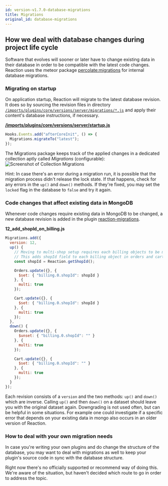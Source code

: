 ```yaml
---
id: version-v1.7.0-database-migrations
title: Migrations
original_id: database-migrations
---
```

    
## How we deal with database changes during project life cycle

Software that evolves will sooner or later have to change existing data in their database in order to be compatible with the latest code changes. Reaction uses the meteor package [percolate:migrations](https://atmospherejs.com/percolate/migrations) for internal database migrations.

### Migrating on startup

On application startup, Reaction will migrate to the latest database revision. It does so by sourcing the revision files in directory [`/imports/plugins/core/versions/server/migrations/*.js`](https://github.com/reactioncommerce/reaction/tree/master/imports/plugins/core/versions/server/migrations) and apply their content's database instructions, if necessary.

[**/imports/plugins/core/versions/server/startup.js**](https://github.com/reactioncommerce/reaction/blob/master/imports/plugins/core/versions/server/startup.js)

```js
Hooks.Events.add("afterCoreInit", () => {
  Migrations.migrateTo("latest");
});
```

The Migrations package keeps track of the applied changes in a dedicated collection aptly called _Migrations_ (configurable):
![Screenshot of Collection Migrations](https://raw.githubusercontent.com/reactioncommerce/reaction-docs/master/assets/screenshot-migrations-collection.png)

Hint: In case there's an error during a migration run, it is possible that the migration process didn't release the lock state. If that happens, check for any errors in the `up()` and `down()` methods. If they're fixed, you may set the `locked` flag in the database to `false` and try it again.

### Code changes that affect existing data in MongoDB

Whenever code changes require existing data in MongoDB to be changed, a new database revision is added in the plugin [reaction-migrations](https://github.com/reactioncommerce/reaction/blob/master/imports/plugins/core/versions/server/migrations/12_add_shopId_on_billing.js).

**12_add_shopId_on_billing.js**

```js
Migrations.add({
  version: 12,
  up() {
    // Moving to multi-shop setup requires each billing objects to be marked by shopId
    // This adds shopId field to each billing object in orders and carts.
    const shopId = Reaction.getShopId();

    Orders.update({}, {
      $set: { "billing.0.shopId": shopId }
    }, {
      multi: true
    });

    Cart.update({}, {
      $set: { "billing.0.shopId": shopId }
    }, {
      multi: true
    });
  },
  down() {
    Orders.update({}, {
      $unset: { "billing.0.shopId": "" }
    }, {
      multi: true
    });

    Cart.update({}, {
      $set: { "billing.0.shopId": "" }
    }, {
      multi: true
    });
  }
});
```

Each revision consists of a `version` and the two methods: `up()` and `down()` which are inverse. Calling `up()` and then `down()` on a dataset should leave you with the original dataset again. Downgrading is not used often, but can be helpful in some situations. For example one could investigate if a specific error that depends on your existing data in mongo also occurs in an older version of Reaction.

### How to deal with your own migration needs

In case you're writing your own plugins and do change the structure of the database, you may want to deal with migrations as well to keep your plugin's source code in sync with the database structure.

Right now there's no officially supported or recommend way of doing this. We're aware of the situation, but haven't decided which route to go in order to address the topic.

